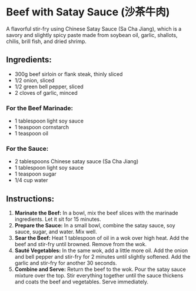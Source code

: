 
# Beef with Satay Sauce (沙茶牛肉)

A flavorful stir-fry using Chinese Satay Sauce (Sa Cha Jiang), which is a savory and slightly spicy paste made from soybean oil, garlic, shallots, chilis, brill fish, and dried shrimp.

## Ingredients:
*   300g beef sirloin or flank steak, thinly sliced
*   1/2 onion, sliced
*   1/2 green bell pepper, sliced
*   2 cloves of garlic, minced

### For the Beef Marinade:
*   1 tablespoon light soy sauce
*   1 teaspoon cornstarch
*   1 teaspoon oil

### For the Sauce:
*   2 tablespoons Chinese satay sauce (Sa Cha Jiang)
*   1 tablespoon light soy sauce
*   1 teaspoon sugar
*   1/4 cup water

## Instructions:
1.  **Marinate the Beef:** In a bowl, mix the beef slices with the marinade ingredients. Let it sit for 15 minutes.
2.  **Prepare the Sauce:** In a small bowl, combine the satay sauce, soy sauce, sugar, and water. Mix well.
3.  **Sear the Beef:** Heat 1 tablespoon of oil in a wok over high heat. Add the beef and stir-fry until browned. Remove from the wok.
4.  **Sauté Vegetables:** In the same wok, add a little more oil. Add the onion and bell pepper and stir-fry for 2 minutes until slightly softened. Add the garlic and stir-fry for another 30 seconds.
5.  **Combine and Serve:** Return the beef to the wok. Pour the satay sauce mixture over the top. Stir everything together until the sauce thickens and coats the beef and vegetables. Serve immediately.